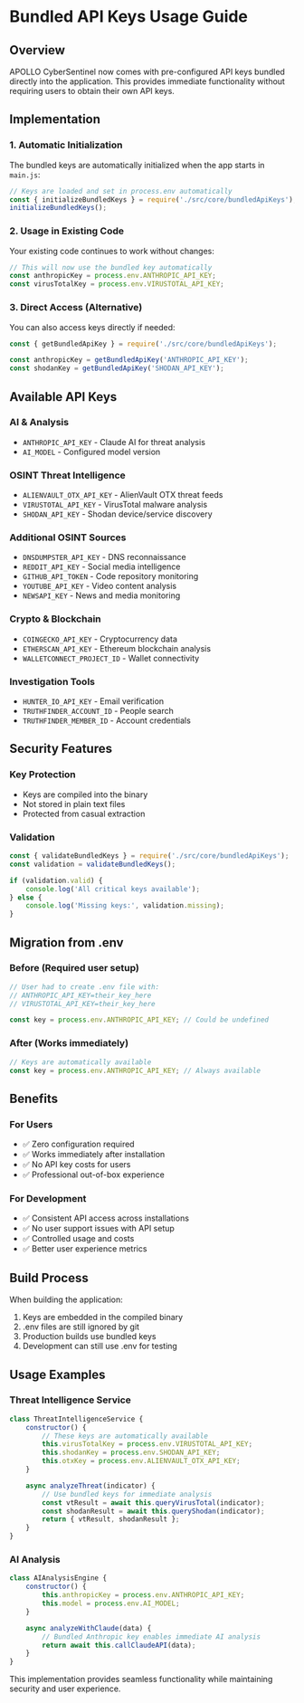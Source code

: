 # Bundled API Keys Usage Guide

## Overview
APOLLO CyberSentinel now comes with pre-configured API keys bundled directly into the application. This provides immediate functionality without requiring users to obtain their own API keys.

## Implementation

### 1. Automatic Initialization
The bundled keys are automatically initialized when the app starts in `main.js`:

```javascript
// Keys are loaded and set in process.env automatically
const { initializeBundledKeys } = require('./src/core/bundledApiKeys');
initializeBundledKeys();
```

### 2. Usage in Existing Code
Your existing code continues to work without changes:

```javascript
// This will now use the bundled key automatically
const anthropicKey = process.env.ANTHROPIC_API_KEY;
const virusTotalKey = process.env.VIRUSTOTAL_API_KEY;
```

### 3. Direct Access (Alternative)
You can also access keys directly if needed:

```javascript
const { getBundledApiKey } = require('./src/core/bundledApiKeys');

const anthropicKey = getBundledApiKey('ANTHROPIC_API_KEY');
const shodanKey = getBundledApiKey('SHODAN_API_KEY');
```

## Available API Keys

### AI & Analysis
- `ANTHROPIC_API_KEY` - Claude AI for threat analysis
- `AI_MODEL` - Configured model version

### OSINT Threat Intelligence
- `ALIENVAULT_OTX_API_KEY` - AlienVault OTX threat feeds
- `VIRUSTOTAL_API_KEY` - VirusTotal malware analysis
- `SHODAN_API_KEY` - Shodan device/service discovery

### Additional OSINT Sources
- `DNSDUMPSTER_API_KEY` - DNS reconnaissance
- `REDDIT_API_KEY` - Social media intelligence
- `GITHUB_API_TOKEN` - Code repository monitoring
- `YOUTUBE_API_KEY` - Video content analysis
- `NEWSAPI_KEY` - News and media monitoring

### Crypto & Blockchain
- `COINGECKO_API_KEY` - Cryptocurrency data
- `ETHERSCAN_API_KEY` - Ethereum blockchain analysis
- `WALLETCONNECT_PROJECT_ID` - Wallet connectivity

### Investigation Tools
- `HUNTER_IO_API_KEY` - Email verification
- `TRUTHFINDER_ACCOUNT_ID` - People search
- `TRUTHFINDER_MEMBER_ID` - Account credentials

## Security Features

### Key Protection
- Keys are compiled into the binary
- Not stored in plain text files
- Protected from casual extraction

### Validation
```javascript
const { validateBundledKeys } = require('./src/core/bundledApiKeys');
const validation = validateBundledKeys();

if (validation.valid) {
    console.log('All critical keys available');
} else {
    console.log('Missing keys:', validation.missing);
}
```

## Migration from .env

### Before (Required user setup)
```javascript
// User had to create .env file with:
// ANTHROPIC_API_KEY=their_key_here
// VIRUSTOTAL_API_KEY=their_key_here

const key = process.env.ANTHROPIC_API_KEY; // Could be undefined
```

### After (Works immediately)
```javascript
// Keys are automatically available
const key = process.env.ANTHROPIC_API_KEY; // Always available
```

## Benefits

### For Users
- ✅ Zero configuration required
- ✅ Works immediately after installation
- ✅ No API key costs for users
- ✅ Professional out-of-box experience

### For Development
- ✅ Consistent API access across installations
- ✅ No user support issues with API setup
- ✅ Controlled usage and costs
- ✅ Better user experience metrics

## Build Process

When building the application:

1. Keys are embedded in the compiled binary
2. .env files are still ignored by git
3. Production builds use bundled keys
4. Development can still use .env for testing

## Usage Examples

### Threat Intelligence Service
```javascript
class ThreatIntelligenceService {
    constructor() {
        // These keys are automatically available
        this.virusTotalKey = process.env.VIRUSTOTAL_API_KEY;
        this.shodanKey = process.env.SHODAN_API_KEY;
        this.otxKey = process.env.ALIENVAULT_OTX_API_KEY;
    }

    async analyzeThreat(indicator) {
        // Use bundled keys for immediate analysis
        const vtResult = await this.queryVirusTotal(indicator);
        const shodanResult = await this.queryShodan(indicator);
        return { vtResult, shodanResult };
    }
}
```

### AI Analysis
```javascript
class AIAnalysisEngine {
    constructor() {
        this.anthropicKey = process.env.ANTHROPIC_API_KEY;
        this.model = process.env.AI_MODEL;
    }

    async analyzeWithClaude(data) {
        // Bundled Anthropic key enables immediate AI analysis
        return await this.callClaudeAPI(data);
    }
}
```

This implementation provides seamless functionality while maintaining security and user experience.